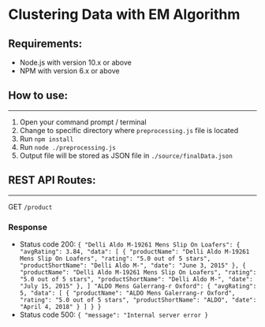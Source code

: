 # Clustering Data with EM Algorithm
## Requirements: 
- Node.js with version 10.x or above
- NPM with version 6.x or above

## How to use:
-----
1. Open your command prompt / terminal
2. Change to specific directory where `preprocessing.js` file is located
3. Run `npm install`
3. Run `node ./preprocessing.js`
4. Output file will be stored as JSON file in `./source/finalData.json`

## REST API Routes:
-----
GET `/product`
### Response
- Status code 200:
`
    {
        "Delli Aldo M-19261 Mens Slip On Loafers": {
            "avgRating": 3.84,
            "data": [
                {
                    "productName": "Delli Aldo M-19261 Mens Slip On Loafers",
                    "rating": "5.0 out of 5 stars",
                    "productShortName": "Delli Aldo M-",
                    "date": "June 3, 2015"
                },
                {
                    "productName": "Delli Aldo M-19261 Mens Slip On Loafers",
                    "rating": "5.0 out of 5 stars",
                    "productShortName": "Delli Aldo M-",
                    "date": "July 15, 2015"
                },
            ]
        "ALDO Mens Galerrang-r Oxford": {
            "avgRating": 5,
            "data": [
                {
                    "productName": "ALDO Mens Galerrang-r Oxford",
                    "rating": "5.0 out of 5 stars",
                    "productShortName": "ALDO",
                    "date": "April 4, 2018"
                }
            ]
        }
    }
`
- Status code 500:
`
    {
        "message": "Internal server error
    }
`
